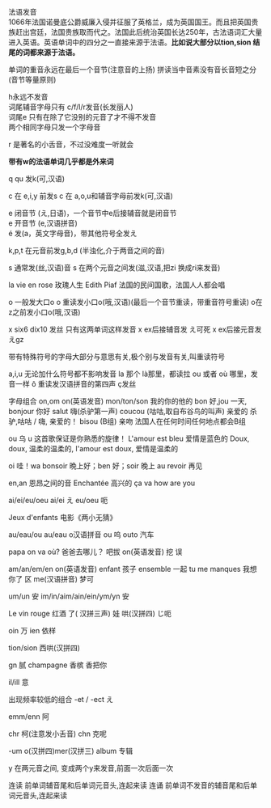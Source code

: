 

法语发音  
1066年法国诺曼底公爵威廉入侵并征服了英格兰，成为英国国王。而且把英国贵族赶出宫廷，法国贵族取而代之。法国此后统治英国长达250年，古法语词汇大量进入英语。英语单词中的四分之一直接来源于法语。**比如说大部分以tion,sion 结尾的词都来源于法语。** 

单词的重音永远在最后一个音节(注意音的上扬)
拼读当中音素没有音长音短之分(音节等量原则)

h永远不发音  
词尾辅音字母只有 c/f/l/r发音(长发丽人)  
词尾e 只有在除了它没别的元音了才不得不发音  
两个相同字母只发一个字母音  

r 是著名的小舌音，不过没难度一听就会

**带有w的法语单词几乎都是外来词**  

q qu 发k(可,汉语)

c 在 e,i,y 前发s
c 在 a,o,u和辅音字母前发k(可,汉语)

e  闭音节 (え,日语)，一个音节中e后接辅音就是闭音节  
e  开音节 (e,汉语拼音)  
é 发(a，英文字母音)，带其他符号全发え  

k,p,t 在元音前发g,b,d (半浊化,介于两音之间的音)

s 通常发(丝,汉语)音
s 在两个元音之间发(滋,汉语,把zi 换成ri来发音)

la vie en rose 玫瑰人生  Edith Piaf 法国的民间国歌，法国人人都会唱

o 一般发大口o
o 重读发小口o(哦,汉语)(最后一个音节重读，带重音符号重读)
o在z之前发小口o(哦,汉语)

x six6 dix10 发丝 只有这两单词这样发音
x ex后接辅音发 え可死
x ex后接元音发 えgz

带有特殊符号的字母大部分与意思有关,极个别与发音有关,叫重读符号

a,i,u 无论加什么符号都不影响发音
la 那个 là那里，都读拉
ou 或者 où 哪里，发音一样
ô 重读发汉语拼音的第四声
ç发丝

字母组合
on,om on(英语发音)
mon/ton/son 我的你的他的
bon 好,jou 一天, bonjour 你好
salut 嗨(杀驴第一声)
coucou (咕咕,取自布谷鸟的叫声) 亲爱的
杀驴,咕咕 / 嗨, 亲爱的！
bisou (B组) 亲吻 法国人在任何时间任何地点都会B组

ou 乌 u
这首歌保证是你熟悉的旋律！
L'amour est bleu 爱情是蓝色的
Doux, doux, 温柔的温柔的,
l'amour est doux, 爱情是温柔的

oi 哇！wa
bonsoir 晩上好；ben 好；soir 晚上
au revoir 再见

en,an 恩昂之间的音
Enchantée 高兴的
ça va how are you

ai/ei/eu/oeu 
ai/ei え
eu/oeu 呃

Jeux d'enfants 电影《两小无猜》

au/eau/ou
au/eau o汉语拼音
ou 呜
outo 汽车

papa on va où? 爸爸去哪儿？
吧拔 on(英语发音) 挖 误

am/an/em/en
on(英语发音)
enfant 孩子
ensemble 一起
tu me manques 我想你了
区 me(汉语拼音) 梦可

um/un 安
im/in/aim/ain/ein/ym/yn 安

Le vin rouge 红酒
了( 汉拼三声) 娃 哄(汉拼四) じ呃

oin 万
ien 依样

tion/sion 西哄(汉拼四)

gn 腻
champagne 香槟
香把你

il/ill 意

出现频率较低的组合
-et / -ect え

emm/enn 阿

chr 柯(注意发小舌音)
chn 克呢

-um o(汉拼四)mer(汉拼三)
album 专辑

y 在两元音之间, 变成两个y来发音,前面一次后面一次

连读 前单词辅音尾和后单词元音头,连起来读
连诵 前单词不发音的辅音尾和后单词元音头,连起来读  



